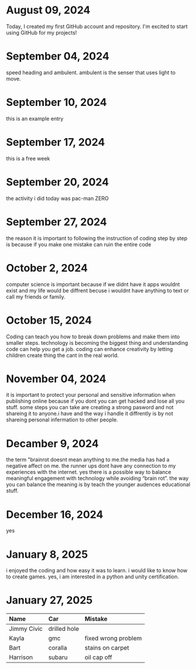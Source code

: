 # August 09, 2024
Today, I created my first GitHub account and repository. I'm excited to start using GitHub for my projects!

# September 04, 2024
speed heading and ambulent.
ambulent is the senser that uses light to move.

# September 10, 2024
this is an example entry

# September 17, 2024
this is a free week

# September 20, 2024
the activity i did today was pac-man ZERO

# September 27, 2024
the reason it is important to following the instruction of coding step by step is because if you make one mistake can ruin the entire code

# October 2, 2024
computer science is important because if we didnt have it apps wouldnt exist and my life would be diffrent becuse i wouldnt have anything to text or call my friends or family.

# October 15, 2024
Coding can teach you how to break down problems and make them into smaller steps. technology is becoming the biggest thing and understanding code can help you get a job. coding can enhance creativity by letting children create thing the cant in the real world. 

# November 04, 2024
it is important to protect your personal and sensitive information when publishing online because if you dont you can get hacked and lose all you stuff. some steps you can take are creating a strong pasword and not shareing it to anyone.i have and the way i handle it diffrently is by not shareing personal infermation to other people.

# Decamber 9, 2024
the term "brainrot doesnt mean anything to me.the media has had a negative affect on me. the runner ups dont have any connection to my experiences with the internet. yes there is a possible way to balance meaningful engagement with technology while avoiding “brain rot”. the way you can balance the meaning is by teach the younger audences educational stuff. 

# December 16, 2024
yes

# January 8, 2025
i enjoyed the coding and how easy it was to learn. i would like to know how to create games. yes, i am interested in a python and unity certification. 

# January 27, 2025

| Name     | Car | Mistake |
| :------- | :-- | :------ |
| Jimmy     Civic| drilled hole|
| Kayla    |gmc  |fixed wrong problem|
| Bart     |coralla|stains on carpet|
| Harrison |subaru|oil cap off|
